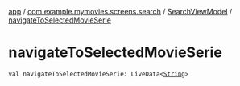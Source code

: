 [app](../../index.md) / [com.example.mymovies.screens.search](../index.md) / [SearchViewModel](index.md) / [navigateToSelectedMovieSerie](./navigate-to-selected-movie-serie.md)

# navigateToSelectedMovieSerie

`val navigateToSelectedMovieSerie: LiveData<`[`String`](https://kotlinlang.org/api/latest/jvm/stdlib/kotlin/-string/index.html)`>`